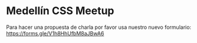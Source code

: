 # Medellín CSS Meetup
Para hacer una propuesta de charla por favor usa nuestro nuevo formulario: https://forms.gle/V1h8HhUfbM8aJBwA6

